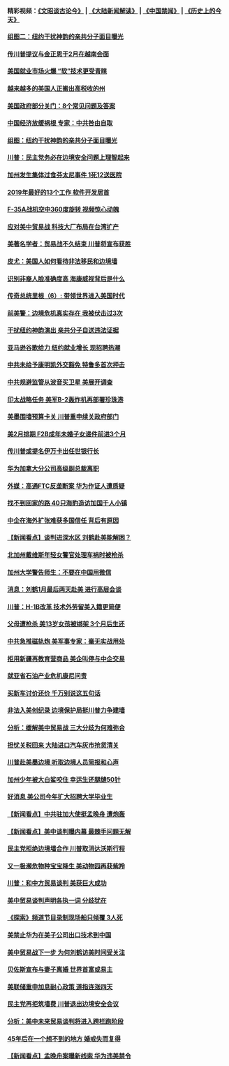 #### 精彩视频：[《文昭谈古论今》](https://github.com/gfw-breaker/wenzhao/blob/master/README.md?t=01141530) | [《大陆新闻解读》](https://github.com/gfw-breaker/ntdtv-comedy/blob/master/README.md?t=01141530) | [《中国禁闻》](https://github.com/gfw-breaker/ntdtv-news/blob/master/README.md?t=01141530) | [《历史上的今天》](https://github.com/gfw-breaker/today-in-history/blob/master/README.md?t=01141530) 

#### [组图二：纽约干扰神韵的亲共分子面目曝光](../pages/nsc412/n10974621.md?t=01141530) 

#### [传川普提议与金正恩于2月在越南会面](../pages/nsc412/n10974214.md?t=01141530) 

#### [美国就业市场火爆 “软”技术更受青睐](../pages/nsc412/n10973213.md?t=01141530) 

#### [越来越多的美国人正搬出高税收的州](../pages/nsc412/n10973199.md?t=01141530) 

#### [美国政府部分关门：8个常见问题及答案](../pages/nsc412/n10973004.md?t=01141530) 

#### [中国经济放缓祸根 专家：中共咎由自取](../pages/nsc412/n10973083.md?t=01141530) 

#### [组图：纽约干扰神韵的亲共分子面目曝光](../pages/nsc412/n10972801.md?t=01141530) 

#### [川普：民主党务必在边境安全问题上理智起来](../pages/nsc412/n10972922.md?t=01141530) 

#### [加州发生集体过食芬太尼事件 1死12送医院](../pages/nsc412/n10972695.md?t=01141530) 

#### [2019年最好的13个工作 软件开发居首](../pages/nsc412/n10967208.md?t=01141530) 

#### [F-35A战机空中360度旋转 视频惊心动魄](../pages/nsc412/n10971751.md?t=01141530) 

#### [应对美中贸易战 科技大厂布局在台湾扩产](../pages/nsc412/n10971277.md?t=01141530) 

#### [美著名学者：贸易战不久结束 川普将宣布获胜](../pages/nsc412/n10971697.md?t=01141530) 

#### [皮尤：美国人如何看待非法移民和边境墙](../pages/nsc412/n10971472.md?t=01141530) 

#### [识别非裔人脸准确度高 海康威视背后是什么](../pages/nsc412/n10971226.md?t=01141530) 

#### [传奇总统里根（6）: 带领世界进入美国时代](../pages/nsc412/n10971227.md?t=01141530) 

#### [前美警：边境危机真实存在 我被伏击过3次](../pages/nsc412/n10971325.md?t=01141530) 

#### [干扰纽约神韵演出 亲共分子自送违法证据](../pages/nsc412/n10969757.md?t=01141530) 

#### [亚马逊谷歌给力 纽约就业增长 现招聘热潮](../pages/nsc412/n10971075.md?t=01141530) 

#### [中共未给予康明凯外交豁免 特鲁多首次抨击](../pages/nsc412/n10970976.md?t=01141530) 

#### [中共规避监管从波音买卫星 美展开调查](../pages/nsc412/n10970960.md?t=01141530) 

#### [印太战略任务 美军B-2轰炸机再部署珍珠港](../pages/nsc412/n10970599.md?t=01141530) 

#### [美墨围墙预算卡关 川普重申续关政府部门](../pages/nsc412/n10970534.md?t=01141530) 

#### [美2月排期 F2B成年未婚子女递件前进3个月](../pages/nsc412/n10970207.md?t=01141530) 

#### [传川普或提名伊万卡出任世银行长](../pages/nsc412/n10970106.md?t=01141530) 

#### [华为加拿大分公司高级副总裁离职](../pages/nsc412/n10969911.md?t=01141530) 

#### [外媒：高通FTC反垄断案 华为作证人遭质疑](../pages/nsc412/n10969482.md?t=01141530) 

#### [找不到回家的路 40只海豹造访加国千人小镇](../pages/nsc412/n10969564.md?t=01141530) 

#### [中企在海外扩张难获多国信任 背后有原因](../pages/nsc412/n10969228.md?t=01141530) 

#### [【新闻看点】谈判进深水区 刘鹤赴美能解困？](../pages/nsc412/n10969116.md?t=01141530) 

#### [北加州戴维斯年轻女警官处理车祸时被枪杀](../pages/nsc412/n10969582.md?t=01141530) 

#### [加州大学警告师生：不要在中国用微信](../pages/nsc412/n10969475.md?t=01141530) 

#### [消息：刘鹤1月最后两天赴美 进行高层会谈](../pages/nsc412/n10967146.md?t=01141530) 

#### [川普：H-1B改革 技术外劳留美入籍更简便](../pages/nsc412/n10968990.md?t=01141530) 

#### [父母遭枪杀 美13岁女孩被绑架 3个月后生还](../pages/nsc412/n10968787.md?t=01141530) 

#### [中共急推磁轨炮 美军事专家：毫无实战用处](../pages/nsc412/n10968326.md?t=01141530) 

#### [拒用新疆再教育营商品 美企叫停与中企交易](../pages/nsc412/n10967266.md?t=01141530) 

#### [就亚省石油产业危机康尼问责](../pages/nsc412/n10967310.md?t=01141530) 

#### [买新车讨价还价 千万别说这五句话](../pages/nsc412/n10966559.md?t=01141530) 

#### [非法入美创纪录 边境保护局挺川普力争建墙](../pages/nsc412/n10966872.md?t=01141530) 

#### [分析：缓解美中贸易战 三大分歧为何难弥合](../pages/nsc412/n10966845.md?t=01141530) 

#### [担忧关税回来 大陆进口汽车灰市抢货清关](../pages/nsc412/n10966734.md?t=01141530) 

#### [川普赴美墨边境 听取边境人员简报和心声](../pages/nsc412/n10966781.md?t=01141530) 

#### [加州少年被大白鲨咬住 幸运生还腿缝50针](../pages/nsc412/n10966637.md?t=01141530) 

#### [好消息 美公司今年扩大招聘大学毕业生](../pages/nsc412/n10966671.md?t=01141530) 

#### [【新闻看点】中共驻加大使挺孟晚舟 遭炮轰](../pages/nsc412/n10966495.md?t=01141530) 

#### [【新闻看点】美中谈判曝内幕 最棘手问题无解](../pages/nsc412/n10966115.md?t=01141530) 

#### [民主党拒绝边境墙合作 川普取消达沃斯行程](../pages/nsc412/n10966613.md?t=01141530) 

#### [又一极濒危物种宝宝降生 美动物园再获紫羚](../pages/nsc412/n10966526.md?t=01141530) 

#### [川普：和中方贸易谈判 美获巨大成功](../pages/nsc412/n10966506.md?t=01141530) 

#### [美中贸易谈判声明各执一词 分歧犹在](../pages/nsc412/n10966376.md?t=01141530) 

#### [《探索》频道节目录制现场船只倾覆 3人死](../pages/nsc412/n10966232.md?t=01141530) 

#### [美禁止华为在美子公司出口技术到中国](../pages/nsc412/n10966359.md?t=01141530) 

#### [美中贸易战下一步 为何刘鹤访美时间受关注](../pages/nsc412/n10964471.md?t=01141530) 

#### [贝佐斯宣布与妻子离婚 世界首富或易主](../pages/nsc412/n10964638.md?t=01141530) 

#### [美联储重申加息耐心政策 道指连涨四天](../pages/nsc412/n10964591.md?t=01141530) 

#### [民主党再拒筑墙费 川普退出边境安全会议](../pages/nsc412/n10964507.md?t=01141530) 

#### [分析：美中未来贸易谈判将进入跨栏跑阶段](../pages/nsc412/n10964449.md?t=01141530) 

#### [45年后在一个想不到的地方 婚戒失而复得](../pages/nsc412/n10964454.md?t=01141530) 

#### [【新闻看点】孟晚舟案曝新线索 华为违美禁令](../pages/nsc412/n10964307.md?t=01141530) 

